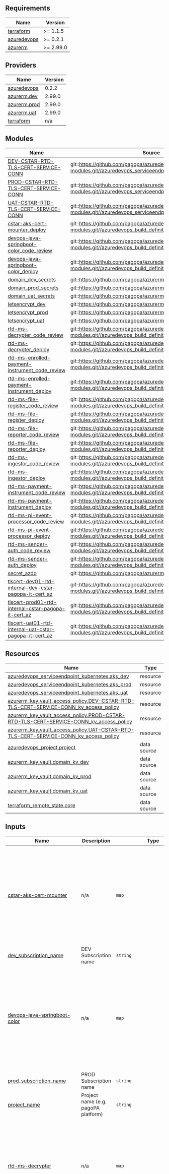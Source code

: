 <!-- markdownlint-disable -->
<!-- BEGINNING OF PRE-COMMIT-TERRAFORM DOCS HOOK -->
## Requirements

| Name | Version |
|------|---------|
| <a name="requirement_terraform"></a> [terraform](#requirement\_terraform) | >= 1.1.5 |
| <a name="requirement_azuredevops"></a> [azuredevops](#requirement\_azuredevops) | >= 0.2.1 |
| <a name="requirement_azurerm"></a> [azurerm](#requirement\_azurerm) | >= 2.99.0 |

## Providers

| Name | Version |
|------|---------|
| <a name="provider_azuredevops"></a> [azuredevops](#provider\_azuredevops) | 0.2.2 |
| <a name="provider_azurerm.dev"></a> [azurerm.dev](#provider\_azurerm.dev) | 2.99.0 |
| <a name="provider_azurerm.prod"></a> [azurerm.prod](#provider\_azurerm.prod) | 2.99.0 |
| <a name="provider_azurerm.uat"></a> [azurerm.uat](#provider\_azurerm.uat) | 2.99.0 |
| <a name="provider_terraform"></a> [terraform](#provider\_terraform) | n/a |

## Modules

| Name | Source | Version |
|------|--------|---------|
| <a name="module_DEV-CSTAR-RTD-TLS-CERT-SERVICE-CONN"></a> [DEV-CSTAR-RTD-TLS-CERT-SERVICE-CONN](#module\_DEV-CSTAR-RTD-TLS-CERT-SERVICE-CONN) | git::https://github.com/pagopa/azuredevops-tf-modules.git//azuredevops_serviceendpoint_azurerm_limited | v2.1.0 |
| <a name="module_PROD-CSTAR-RTD-TLS-CERT-SERVICE-CONN"></a> [PROD-CSTAR-RTD-TLS-CERT-SERVICE-CONN](#module\_PROD-CSTAR-RTD-TLS-CERT-SERVICE-CONN) | git::https://github.com/pagopa/azuredevops-tf-modules.git//azuredevops_serviceendpoint_azurerm_limited | v2.1.0 |
| <a name="module_UAT-CSTAR-RTD-TLS-CERT-SERVICE-CONN"></a> [UAT-CSTAR-RTD-TLS-CERT-SERVICE-CONN](#module\_UAT-CSTAR-RTD-TLS-CERT-SERVICE-CONN) | git::https://github.com/pagopa/azuredevops-tf-modules.git//azuredevops_serviceendpoint_azurerm_limited | v2.1.0 |
| <a name="module_cstar-aks-cert-mounter_deploy"></a> [cstar-aks-cert-mounter\_deploy](#module\_cstar-aks-cert-mounter\_deploy) | git::https://github.com/pagopa/azuredevops-tf-modules.git//azuredevops_build_definition_deploy | v2.6.5 |
| <a name="module_devops-java-springboot-color_code_review"></a> [devops-java-springboot-color\_code\_review](#module\_devops-java-springboot-color\_code\_review) | git::https://github.com/pagopa/azuredevops-tf-modules.git//azuredevops_build_definition_code_review | v2.2.0 |
| <a name="module_devops-java-springboot-color_deploy"></a> [devops-java-springboot-color\_deploy](#module\_devops-java-springboot-color\_deploy) | git::https://github.com/pagopa/azuredevops-tf-modules.git//azuredevops_build_definition_deploy | v2.2.0 |
| <a name="module_domain_dev_secrets"></a> [domain\_dev\_secrets](#module\_domain\_dev\_secrets) | git::https://github.com/pagopa/azurerm.git//key_vault_secrets_query | v2.18.9 |
| <a name="module_domain_prod_secrets"></a> [domain\_prod\_secrets](#module\_domain\_prod\_secrets) | git::https://github.com/pagopa/azurerm.git//key_vault_secrets_query | v2.18.9 |
| <a name="module_domain_uat_secrets"></a> [domain\_uat\_secrets](#module\_domain\_uat\_secrets) | git::https://github.com/pagopa/azurerm.git//key_vault_secrets_query | v2.18.9 |
| <a name="module_letsencrypt_dev"></a> [letsencrypt\_dev](#module\_letsencrypt\_dev) | git::https://github.com/pagopa/azurerm.git//letsencrypt_credential | v3.2.1 |
| <a name="module_letsencrypt_prod"></a> [letsencrypt\_prod](#module\_letsencrypt\_prod) | git::https://github.com/pagopa/azurerm.git//letsencrypt_credential | v3.2.1 |
| <a name="module_letsencrypt_uat"></a> [letsencrypt\_uat](#module\_letsencrypt\_uat) | git::https://github.com/pagopa/azurerm.git//letsencrypt_credential | v3.2.1 |
| <a name="module_rtd-ms-decrypter_code_review"></a> [rtd-ms-decrypter\_code\_review](#module\_rtd-ms-decrypter\_code\_review) | git::https://github.com/pagopa/azuredevops-tf-modules.git//azuredevops_build_definition_code_review | v2.2.0 |
| <a name="module_rtd-ms-decrypter_deploy"></a> [rtd-ms-decrypter\_deploy](#module\_rtd-ms-decrypter\_deploy) | git::https://github.com/pagopa/azuredevops-tf-modules.git//azuredevops_build_definition_deploy | v2.2.0 |
| <a name="module_rtd-ms-enrolled-payment-instrument_code_review"></a> [rtd-ms-enrolled-payment-instrument\_code\_review](#module\_rtd-ms-enrolled-payment-instrument\_code\_review) | git::https://github.com/pagopa/azuredevops-tf-modules.git//azuredevops_build_definition_code_review | v2.2.0 |
| <a name="module_rtd-ms-enrolled-payment-instrument_deploy"></a> [rtd-ms-enrolled-payment-instrument\_deploy](#module\_rtd-ms-enrolled-payment-instrument\_deploy) | git::https://github.com/pagopa/azuredevops-tf-modules.git//azuredevops_build_definition_deploy | v2.2.0 |
| <a name="module_rtd-ms-file-register_code_review"></a> [rtd-ms-file-register\_code\_review](#module\_rtd-ms-file-register\_code\_review) | git::https://github.com/pagopa/azuredevops-tf-modules.git//azuredevops_build_definition_code_review | v2.2.0 |
| <a name="module_rtd-ms-file-register_deploy"></a> [rtd-ms-file-register\_deploy](#module\_rtd-ms-file-register\_deploy) | git::https://github.com/pagopa/azuredevops-tf-modules.git//azuredevops_build_definition_deploy | v2.2.0 |
| <a name="module_rtd-ms-file-reporter_code_review"></a> [rtd-ms-file-reporter\_code\_review](#module\_rtd-ms-file-reporter\_code\_review) | git::https://github.com/pagopa/azuredevops-tf-modules.git//azuredevops_build_definition_code_review | v2.2.0 |
| <a name="module_rtd-ms-file-reporter_deploy"></a> [rtd-ms-file-reporter\_deploy](#module\_rtd-ms-file-reporter\_deploy) | git::https://github.com/pagopa/azuredevops-tf-modules.git//azuredevops_build_definition_deploy | v2.2.0 |
| <a name="module_rtd-ms-ingestor_code_review"></a> [rtd-ms-ingestor\_code\_review](#module\_rtd-ms-ingestor\_code\_review) | git::https://github.com/pagopa/azuredevops-tf-modules.git//azuredevops_build_definition_code_review | v2.2.0 |
| <a name="module_rtd-ms-ingestor_deploy"></a> [rtd-ms-ingestor\_deploy](#module\_rtd-ms-ingestor\_deploy) | git::https://github.com/pagopa/azuredevops-tf-modules.git//azuredevops_build_definition_deploy | v2.2.0 |
| <a name="module_rtd-ms-payment-instrument_code_review"></a> [rtd-ms-payment-instrument\_code\_review](#module\_rtd-ms-payment-instrument\_code\_review) | git::https://github.com/pagopa/azuredevops-tf-modules.git//azuredevops_build_definition_code_review | v2.2.0 |
| <a name="module_rtd-ms-payment-instrument_deploy"></a> [rtd-ms-payment-instrument\_deploy](#module\_rtd-ms-payment-instrument\_deploy) | git::https://github.com/pagopa/azuredevops-tf-modules.git//azuredevops_build_definition_deploy | v2.2.0 |
| <a name="module_rtd-ms-pi-event-processor_code_review"></a> [rtd-ms-pi-event-processor\_code\_review](#module\_rtd-ms-pi-event-processor\_code\_review) | git::https://github.com/pagopa/azuredevops-tf-modules.git//azuredevops_build_definition_code_review | v2.2.0 |
| <a name="module_rtd-ms-pi-event-processor_deploy"></a> [rtd-ms-pi-event-processor\_deploy](#module\_rtd-ms-pi-event-processor\_deploy) | git::https://github.com/pagopa/azuredevops-tf-modules.git//azuredevops_build_definition_deploy | v2.2.0 |
| <a name="module_rtd-ms-sender-auth_code_review"></a> [rtd-ms-sender-auth\_code\_review](#module\_rtd-ms-sender-auth\_code\_review) | git::https://github.com/pagopa/azuredevops-tf-modules.git//azuredevops_build_definition_code_review | v2.2.0 |
| <a name="module_rtd-ms-sender-auth_deploy"></a> [rtd-ms-sender-auth\_deploy](#module\_rtd-ms-sender-auth\_deploy) | git::https://github.com/pagopa/azuredevops-tf-modules.git//azuredevops_build_definition_deploy | v2.2.0 |
| <a name="module_secret_azdo"></a> [secret\_azdo](#module\_secret\_azdo) | git::https://github.com/pagopa/azurerm.git//key_vault_secrets_query | v2.19.0 |
| <a name="module_tlscert-dev01-rtd-internal-dev-cstar-pagopa-it-cert_az"></a> [tlscert-dev01-rtd-internal-dev-cstar-pagopa-it-cert\_az](#module\_tlscert-dev01-rtd-internal-dev-cstar-pagopa-it-cert\_az) | git::https://github.com/pagopa/azuredevops-tf-modules.git//azuredevops_build_definition_tls_cert | v2.6.5 |
| <a name="module_tlscert-prod01-rtd-internal-cstar-pagopa-it-cert_az"></a> [tlscert-prod01-rtd-internal-cstar-pagopa-it-cert\_az](#module\_tlscert-prod01-rtd-internal-cstar-pagopa-it-cert\_az) | git::https://github.com/pagopa/azuredevops-tf-modules.git//azuredevops_build_definition_tls_cert | v2.6.5 |
| <a name="module_tlscert-uat01-rtd-internal-uat-cstar-pagopa-it-cert_az"></a> [tlscert-uat01-rtd-internal-uat-cstar-pagopa-it-cert\_az](#module\_tlscert-uat01-rtd-internal-uat-cstar-pagopa-it-cert\_az) | git::https://github.com/pagopa/azuredevops-tf-modules.git//azuredevops_build_definition_tls_cert | v2.6.5 |

## Resources

| Name | Type |
|------|------|
| [azuredevops_serviceendpoint_kubernetes.aks_dev](https://registry.terraform.io/providers/microsoft/azuredevops/latest/docs/resources/serviceendpoint_kubernetes) | resource |
| [azuredevops_serviceendpoint_kubernetes.aks_prod](https://registry.terraform.io/providers/microsoft/azuredevops/latest/docs/resources/serviceendpoint_kubernetes) | resource |
| [azuredevops_serviceendpoint_kubernetes.aks_uat](https://registry.terraform.io/providers/microsoft/azuredevops/latest/docs/resources/serviceendpoint_kubernetes) | resource |
| [azurerm_key_vault_access_policy.DEV-CSTAR-RTD-TLS-CERT-SERVICE-CONN_kv_access_policy](https://registry.terraform.io/providers/hashicorp/azurerm/latest/docs/resources/key_vault_access_policy) | resource |
| [azurerm_key_vault_access_policy.PROD-CSTAR-RTD-TLS-CERT-SERVICE-CONN_kv_access_policy](https://registry.terraform.io/providers/hashicorp/azurerm/latest/docs/resources/key_vault_access_policy) | resource |
| [azurerm_key_vault_access_policy.UAT-CSTAR-RTD-TLS-CERT-SERVICE-CONN_kv_access_policy](https://registry.terraform.io/providers/hashicorp/azurerm/latest/docs/resources/key_vault_access_policy) | resource |
| [azuredevops_project.project](https://registry.terraform.io/providers/microsoft/azuredevops/latest/docs/data-sources/project) | data source |
| [azurerm_key_vault.domain_kv_dev](https://registry.terraform.io/providers/hashicorp/azurerm/latest/docs/data-sources/key_vault) | data source |
| [azurerm_key_vault.domain_kv_prod](https://registry.terraform.io/providers/hashicorp/azurerm/latest/docs/data-sources/key_vault) | data source |
| [azurerm_key_vault.domain_kv_uat](https://registry.terraform.io/providers/hashicorp/azurerm/latest/docs/data-sources/key_vault) | data source |
| [terraform_remote_state.core](https://registry.terraform.io/providers/hashicorp/terraform/latest/docs/data-sources/remote_state) | data source |

## Inputs

| Name | Description | Type | Default | Required |
|------|-------------|------|---------|:--------:|
| <a name="input_cstar-aks-cert-mounter"></a> [cstar-aks-cert-mounter](#input\_cstar-aks-cert-mounter) | n/a | `map` | <pre>{<br>  "pipeline": {<br>    "enable_code_review": true,<br>    "enable_deploy": true,<br>    "path": "rtd\\cstar-aks-cert-mounter"<br>  },<br>  "repository": {<br>    "branch_name": "refs/heads/main",<br>    "name": "cstar-aks-cert-mounter",<br>    "organization": "pagopa",<br>    "pipelines_path": ".devops",<br>    "yml_prefix_name": "rtd"<br>  }<br>}</pre> | no |
| <a name="input_dev_subscription_name"></a> [dev\_subscription\_name](#input\_dev\_subscription\_name) | DEV Subscription name | `string` | n/a | yes |
| <a name="input_devops-java-springboot-color"></a> [devops-java-springboot-color](#input\_devops-java-springboot-color) | n/a | `map` | <pre>{<br>  "pipeline": {<br>    "enable_code_review": true,<br>    "enable_deploy": true,<br>    "path": "rtd\\devops-java-springboot-color"<br>  },<br>  "repository": {<br>    "branch_name": "refs/heads/main",<br>    "name": "devops-java-springboot-color",<br>    "organization": "pagopa",<br>    "pipelines_path": ".devops",<br>    "yml_prefix_name": "cstar-rtd"<br>  }<br>}</pre> | no |
| <a name="input_prod_subscription_name"></a> [prod\_subscription\_name](#input\_prod\_subscription\_name) | PROD Subscription name | `string` | n/a | yes |
| <a name="input_project_name"></a> [project\_name](#input\_project\_name) | Project name (e.g. pagoPA platform) | `string` | n/a | yes |
| <a name="input_rtd-ms-decrypter"></a> [rtd-ms-decrypter](#input\_rtd-ms-decrypter) | n/a | `map` | <pre>{<br>  "pipeline": {<br>    "enable_code_review": true,<br>    "enable_deploy": true,<br>    "path": "rtd\\rtd-ms-decrypter"<br>  },<br>  "repository": {<br>    "branch_name": "refs/heads/develop",<br>    "name": "rtd-ms-decrypter",<br>    "organization": "pagopa",<br>    "pipelines_path": ".devops",<br>    "yml_prefix_name": "cstar-rtd"<br>  }<br>}</pre> | no |
| <a name="input_rtd-ms-enrolled-payment-instrument"></a> [rtd-ms-enrolled-payment-instrument](#input\_rtd-ms-enrolled-payment-instrument) | n/a | `map` | <pre>{<br>  "pipeline": {<br>    "enable_code_review": true,<br>    "enable_deploy": true,<br>    "path": "rtd\\rtd-ms-enrolled-payment-instrument"<br>  },<br>  "repository": {<br>    "branch_name": "refs/heads/develop",<br>    "name": "rtd-ms-enrolled-payment-instrument",<br>    "organization": "pagopa",<br>    "pipelines_path": ".devops",<br>    "yml_prefix_name": "cstar-rtd"<br>  }<br>}</pre> | no |
| <a name="input_rtd-ms-file-register"></a> [rtd-ms-file-register](#input\_rtd-ms-file-register) | n/a | `map` | <pre>{<br>  "pipeline": {<br>    "enable_code_review": true,<br>    "enable_deploy": true,<br>    "path": "rtd\\rtd-ms-file-register"<br>  },<br>  "repository": {<br>    "branch_name": "refs/heads/develop",<br>    "name": "rtd-ms-file-register",<br>    "organization": "pagopa",<br>    "pipelines_path": ".devops",<br>    "yml_prefix_name": "cstar-rtd"<br>  }<br>}</pre> | no |
| <a name="input_rtd-ms-file-reporter"></a> [rtd-ms-file-reporter](#input\_rtd-ms-file-reporter) | n/a | `map` | <pre>{<br>  "pipeline": {<br>    "enable_code_review": true,<br>    "enable_deploy": true,<br>    "path": "rtd\\rtd-ms-file-reporter"<br>  },<br>  "repository": {<br>    "branch_name": "refs/heads/develop",<br>    "name": "rtd-ms-file-reporter",<br>    "organization": "pagopa",<br>    "pipelines_path": ".devops",<br>    "yml_prefix_name": "cstar-rtd"<br>  }<br>}</pre> | no |
| <a name="input_rtd-ms-ingestor"></a> [rtd-ms-ingestor](#input\_rtd-ms-ingestor) | n/a | `map` | <pre>{<br>  "pipeline": {<br>    "enable_code_review": true,<br>    "enable_deploy": true,<br>    "path": "rtd\\rtd-ms-ingestor"<br>  },<br>  "repository": {<br>    "branch_name": "refs/heads/develop",<br>    "name": "rtd-ms-ingestor",<br>    "organization": "pagopa",<br>    "pipelines_path": ".devops",<br>    "yml_prefix_name": "cstar-rtd"<br>  }<br>}</pre> | no |
| <a name="input_rtd-ms-payment-instrument"></a> [rtd-ms-payment-instrument](#input\_rtd-ms-payment-instrument) | n/a | `map` | <pre>{<br>  "pipeline": {<br>    "enable_code_review": true,<br>    "enable_deploy": true,<br>    "path": "rtd\\rtd-ms-payment-instrument"<br>  },<br>  "repository": {<br>    "branch_name": "refs/heads/develop",<br>    "name": "rtd-ms-payment-instrument",<br>    "organization": "pagopa",<br>    "pipelines_path": ".devops",<br>    "yml_prefix_name": "cstar-rtd"<br>  }<br>}</pre> | no |
| <a name="input_rtd-ms-pi-event-processor"></a> [rtd-ms-pi-event-processor](#input\_rtd-ms-pi-event-processor) | n/a | `map` | <pre>{<br>  "pipeline": {<br>    "enable_code_review": true,<br>    "enable_deploy": true,<br>    "path": "rtd\\rtd-ms-pi-event-processor"<br>  },<br>  "repository": {<br>    "branch_name": "refs/heads/develop",<br>    "name": "rtd-ms-pi-event-processor",<br>    "organization": "pagopa",<br>    "pipelines_path": ".devops",<br>    "yml_prefix_name": "cstar-rtd"<br>  }<br>}</pre> | no |
| <a name="input_rtd-ms-sender-auth"></a> [rtd-ms-sender-auth](#input\_rtd-ms-sender-auth) | n/a | `map` | <pre>{<br>  "pipeline": {<br>    "enable_code_review": true,<br>    "enable_deploy": true,<br>    "path": "rtd\\rtd-ms-sender-auth"<br>  },<br>  "repository": {<br>    "branch_name": "refs/heads/develop",<br>    "name": "rtd-ms-sender-auth",<br>    "organization": "pagopa",<br>    "pipelines_path": ".devops",<br>    "yml_prefix_name": "cstar-rtd"<br>  }<br>}</pre> | no |
| <a name="input_terraform_remote_state_core"></a> [terraform\_remote\_state\_core](#input\_terraform\_remote\_state\_core) | n/a | <pre>object({<br>    resource_group_name  = string,<br>    storage_account_name = string,<br>    container_name       = string,<br>    key                  = string<br>  })</pre> | n/a | yes |
| <a name="input_tlscert-dev01-rtd-internal-dev-cstar-pagopa-it"></a> [tlscert-dev01-rtd-internal-dev-cstar-pagopa-it](#input\_tlscert-dev01-rtd-internal-dev-cstar-pagopa-it) | n/a | `map` | <pre>{<br>  "pipeline": {<br>    "dns_record_name": "dev01.rtd.internal",<br>    "dns_zone_name": "dev.cstar.pagopa.it",<br>    "enable_tls_cert": true,<br>    "path": "TLS-Certificates\\DEV",<br>    "variables": {<br>      "CERT_NAME_EXPIRE_SECONDS": "2592000"<br>    },<br>    "variables_secret": {}<br>  },<br>  "repository": {<br>    "branch_name": "refs/heads/master",<br>    "name": "le-azure-acme-tiny",<br>    "organization": "pagopa",<br>    "pipelines_path": "."<br>  }<br>}</pre> | no |
| <a name="input_tlscert-prod01-rtd-internal-cstar-pagopa-it"></a> [tlscert-prod01-rtd-internal-cstar-pagopa-it](#input\_tlscert-prod01-rtd-internal-cstar-pagopa-it) | n/a | `map` | <pre>{<br>  "pipeline": {<br>    "dns_record_name": "prod01.rtd.internal",<br>    "dns_zone_name": "cstar.pagopa.it",<br>    "enable_tls_cert": true,<br>    "path": "TLS-Certificates\\PROD",<br>    "variables": {<br>      "CERT_NAME_EXPIRE_SECONDS": "2592000"<br>    },<br>    "variables_secret": {}<br>  },<br>  "repository": {<br>    "branch_name": "refs/heads/master",<br>    "name": "le-azure-acme-tiny",<br>    "organization": "pagopa",<br>    "pipelines_path": "."<br>  }<br>}</pre> | no |
| <a name="input_tlscert-uat01-rtd-internal-uat-cstar-pagopa-it"></a> [tlscert-uat01-rtd-internal-uat-cstar-pagopa-it](#input\_tlscert-uat01-rtd-internal-uat-cstar-pagopa-it) | n/a | `map` | <pre>{<br>  "pipeline": {<br>    "dns_record_name": "uat01.rtd.internal",<br>    "dns_zone_name": "uat.cstar.pagopa.it",<br>    "enable_tls_cert": true,<br>    "path": "TLS-Certificates\\UAT",<br>    "variables": {<br>      "CERT_NAME_EXPIRE_SECONDS": "2592000"<br>    },<br>    "variables_secret": {}<br>  },<br>  "repository": {<br>    "branch_name": "refs/heads/master",<br>    "name": "le-azure-acme-tiny",<br>    "organization": "pagopa",<br>    "pipelines_path": "."<br>  }<br>}</pre> | no |
| <a name="input_uat_subscription_name"></a> [uat\_subscription\_name](#input\_uat\_subscription\_name) | UAT Subscription name | `string` | n/a | yes |

## Outputs

No outputs.
<!-- END OF PRE-COMMIT-TERRAFORM DOCS HOOK -->
